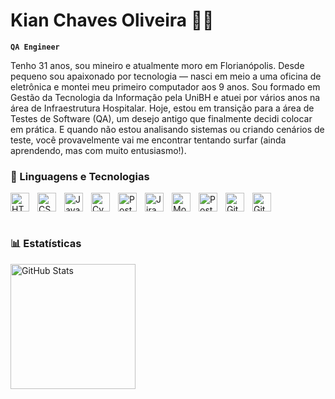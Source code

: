 
# Kian Chaves Oliveira 🏄‍♂️

**`QA Engineer`**

Tenho 31 anos, sou mineiro e atualmente moro em Florianópolis. Desde pequeno sou apaixonado por tecnologia — nasci em meio a uma oficina de eletrônica e montei meu primeiro computador aos 9 anos. Sou formado em Gestão da Tecnologia da Informação pela UniBH e atuei por vários anos na área de Infraestrutura Hospitalar. Hoje, estou em transição para a área de Testes de Software (QA), um desejo antigo que finalmente decidi colocar em prática. E quando não estou analisando sistemas ou criando cenários de teste, você provavelmente vai me encontrar tentando surfar (ainda aprendendo, mas com muito entusiasmo!). 

### 🤖 Linguagens e Tecnologias
<div align="left">
    <img 
        align="left" 
        alt="HTML"
        title="HTML" 
        width="30px" 
        style="padding-right: 10px;" 
        src="https://cdn.jsdelivr.net/gh/devicons/devicon@latest/icons/html5/html5-original.svg" 
    />
    <img 
        align="left" 
        alt="CSS" 
        title="CSS"
        width="30px" 
        style="padding-right: 10px;" 
        src="https://cdn.jsdelivr.net/gh/devicons/devicon@latest/icons/css3/css3-original.svg" 
    />
    <img 
        align="left" 
        alt="JavaScript" 
        title="JavaScript"
        width="30px" 
        style="padding-right: 10px;" 
        src="https://cdn.jsdelivr.net/gh/devicons/devicon@latest/icons/javascript/javascript-original.svg" 
    />
    <img 
        align="left" 
        alt="Cypress" 
        title="Cypress"
        width="30px" 
        style="padding-right: 10px;" 
        src="https://cdn.jsdelivr.net/gh/devicons/devicon@latest/icons/cypressio/cypressio-original-wordmark.svg" 
    />
    <img 
        align="left" 
        alt="Postman" 
        title="Postman"
        width="30px" 
        style="padding-right: 10px;" 
        src="https://cdn.jsdelivr.net/gh/devicons/devicon@latest/icons/postman/postman-original.svg" 
    />
    <img 
        align="left" 
        alt="Jira" 
        title="Jira"
        width="30px" 
        style="padding-right: 10px;" 
        src="https://cdn.jsdelivr.net/gh/devicons/devicon@latest/icons/jira/jira-original-wordmark.svg" 
    />
    <img 
        align="left" 
        alt="MongoDB" 
        title="MongoDB"
        width="30px" 
        style="padding-right: 10px;" 
        src="https://cdn.jsdelivr.net/gh/devicons/devicon@latest/icons/mongodb/mongodb-original.svg" 
    />
    <img 
        align="left" 
        alt="Postgree" 
        title="Postgree"
        width="30px" 
        style="padding-right: 10px;" 
        src="https://cdn.jsdelivr.net/gh/devicons/devicon@latest/icons/postgresql/postgresql-original.svg" 
    />
       <img 
        align="left" 
        alt="GitHubActions" 
        title="GitHubActions"
        width="30px" 
        style="padding-right: 10px;" 
        src="https://cdn.jsdelivr.net/gh/devicons/devicon@latest/icons/githubactions/githubactions-original.svg" 
    />
          <img 
        align="left" 
        alt="Git" 
        title="Git"
        width="30px" 
        style="padding-right: 10px;" 
        src="https://cdn.jsdelivr.net/gh/devicons/devicon@latest/icons/git/git-original.svg" 
    />
</div>

<br clear="all"/>
<br clear="all"/>

### 📊 Estatísticas

<div>
    <img 
        alt="GitHub Stats" 
        height="200" 
        style="padding-right: 10px;" 
        src="https://github-readme-stats.vercel.app/api?username=KianChavesQA&show_icons=true&theme=tokyonight&include_all_commits=true&locale=pt-br" 
    />
</div>


